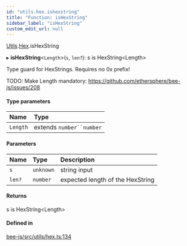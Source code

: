 ```yaml
---
id: "utils.hex.ishexstring"
title: "Function: isHexString"
sidebar_label: "isHexString"
custom_edit_url: null
---
```


[Utils](../modules/utils.md).[Hex](../modules/utils.hex.md).isHexString

▸ **isHexString**<`Length`\>(`s`, `len?`): s is HexString<Length\>

Type guard for HexStrings.
Requires no 0x prefix!

TODO: Make Length mandatory: https://github.com/ethersphere/bee-js/issues/208

#### Type parameters

| Name | Type |
| :------ | :------ |
| `Length` | extends `number``number` |

#### Parameters

| Name | Type | Description |
| :------ | :------ | :------ |
| `s` | `unknown` | string input |
| `len?` | `number` | expected length of the HexString |

#### Returns

s is HexString<Length\>

#### Defined in

[bee-js/src/utils/hex.ts:134](https://github.com/ethersphere/bee-js/blob/74056cb/src/utils/hex.ts#L134)
